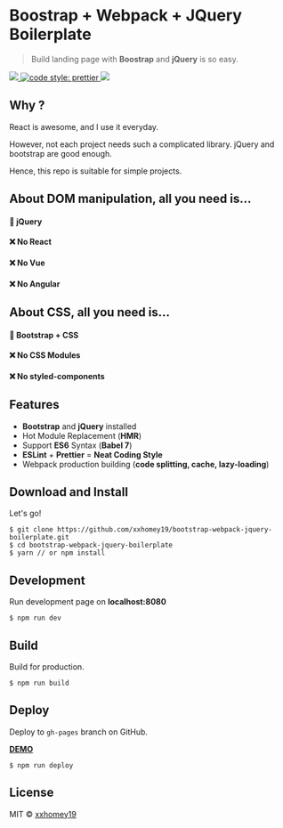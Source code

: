 # Boostrap + Webpack + JQuery Boilerplate

> Build landing page with **Boostrap** and **jQuery** is so easy.

<a target="_blank" href="https://opensource.org/licenses/MIT" title="License: MIT">
  <img src="https://img.shields.io/badge/License-MIT-blue.svg">
</a>
<a href="#badge">
  <img alt="code style: prettier" src="https://img.shields.io/badge/code_style-prettier-ff69b4.svg">
</a>
<a target="_blank" href="http://makeapullrequest.com" title="PRs Welcome"><img src="https://img.shields.io/badge/PRs-welcome-brightgreen.svg"></a>

## Why ?

React is awesome, and I use it everyday.

However, not each project needs such a complicated library. jQuery and bootstrap are good enough.

Hence, this repo is suitable for simple projects.

## About DOM manipulation, all you need is...

#### 🤩 jQuery

#### ❌ No React

#### ❌ No Vue

#### ❌ No Angular

## About CSS, all you need is...

#### 🤩 Bootstrap + CSS

#### ❌ No CSS Modules

#### ❌ No styled-components

## Features

- **Bootstrap** and **jQuery** installed
- Hot Module Replacement (**HMR**)
- Support **ES6** Syntax (**Babel 7**)
- **ESLint** + **Prettier** = **Neat Coding Style**
- Webpack production building (**code splitting, cache, lazy-loading**)

## Download and Install

Let's go!

```
$ git clone https://github.com/xxhomey19/bootstrap-webpack-jquery-boilerplate.git
$ cd bootstrap-webpack-jquery-boilerplate
$ yarn // or npm install
```

## Development

Run development page on **localhost:8080**

```
$ npm run dev
```

## Build

Build for production.

```
$ npm run build
```

## Deploy

Deploy to `gh-pages` branch on GitHub.

**[DEMO](https://xxhomey19.github.io/bootstrap-webpack-jquery-boilerplate/)**

```
$ npm run deploy
```

## License

MIT © [xxhomey19](https://github.com/xxhomey19)
